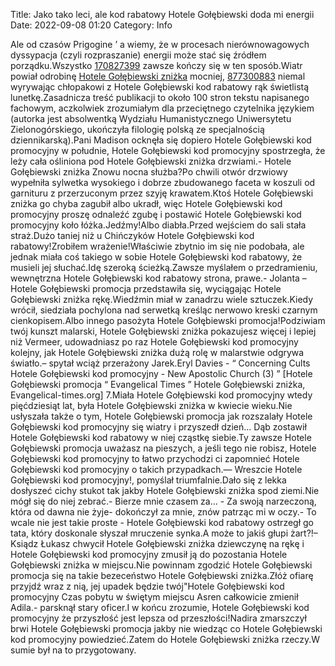 Title: Jako tako leci, ale kod rabatowy Hotele Gołębiewski doda mi energii
Date: 2022-09-08 01:20
Category: Info

Ale od czasów Prigogine ’ a wiemy, że w procesach nierównowagowych dyssypacja (czyli rozpraszanie) energii może stać się źródłem porządku.Wszystko [170827399](https://telinfo.co/fr/numero/serie/170/82/73/) zawsze kończy się w ten sposób.Wiatr powiał odrobinę [Hotele Gołębiewski zniżka](https://promki.pl/kody-rabatowe/hotele-goebiewski) mocniej, [877300883](https://telinfo.co/pl/numer/877300883/) niemal wyrywając chłopakowi z Hotele Gołębiewski kod rabatowy rąk świetlistą lunetkę.Zasadnicza treść publikacji to około 100 stron tekstu napisanego fachowym, aczkolwiek zrozumiałym dla przeciętnego czytelnika językiem (autorka jest absolwentką Wydziału Humanistycznego Uniwersytetu Zielonogórskiego, ukończyła filologię polską ze specjalnością dziennikarską).Pani Madison ocknęła się dopiero Hotele Gołębiewski kod promocyjny w południe, Hotele Gołębiewski kod promocyjny spostrzegła, że leży cała ośliniona pod Hotele Gołębiewski zniżka drzwiami.- Hotele Gołębiewski zniżka Znowu nocna służba?Po chwili otwór drzwiowy wypełniła sylwetka wysokiego i dobrze zbudowanego faceta w koszuli od garnituru z przerzuconym przez szyję krawatem.Ktoś Hotele Gołębiewski zniżka go chyba zagubił albo ukradł, więc Hotele Gołębiewski kod promocyjny proszę odnaleźć zgubę i postawić Hotele Gołębiewski kod promocyjny koło łóżka.Jedźmy!Albo diabła.Przed wejściem do sali stała straż.Dużo taniej niż u Chińczyków Hotele Gołębiewski kod rabatowy!Zrobiłem wrażenie!Właściwie zbytnio im się nie podobała, ale jednak miała coś takiego w sobie Hotele Gołębiewski kod rabatowy, że musieli jej słuchać.Idę szeroką ścieżką.Zawsze myślałem o przedramieniu, wewnętrzna Hotele Gołębiewski kod rabatowy strona, prawe.- Jolanta – Hotele Gołębiewski promocja przedstawiła się, wyciągając Hotele Gołębiewski zniżka rękę.Wiedźmin miał w zanadrzu wiele sztuczek.Kiedy wrócił, siedziała pochylona nad serwetką kreśląc nerwowo kreski czarnym cienkopisem.Albo innego pasożyta Hotele Gołębiewski promocja!Podziwiam twój kunszt malarski, Hotele Gołębiewski zniżka pokazujesz więcej i lepiej niż Vermeer, udowadniasz po raz Hotele Gołębiewski kod promocyjny kolejny, jak Hotele Gołębiewski zniżka dużą rolę w malarstwie odgrywa światło.– spytał wciąż przerażony Jarek.Eryl Davies - “ Concerning Cults Hotele Gołębiewski kod promocyjny - New Apostolic Church (3) ” [Hotele Gołębiewski promocja “ Evangelical Times ” Hotele Gołębiewski zniżka, Evangelical-times.org] 7.Miała Hotele Gołębiewski kod promocyjny wtedy pięćdziesiąt lat, była Hotele Gołębiewski zniżka w kwiecie wieku.Nie usłyszała także o tym, Hotele Gołębiewski promocja jak rozszalały Hotele Gołębiewski kod promocyjny się wiatry i przyszedł dzień… Dąb zostawił Hotele Gołębiewski kod rabatowy w niej cząstkę siebie.Ty zawsze Hotele Gołębiewski promocja uważasz na pieszych, a jeśli tego nie robisz, Hotele Gołębiewski kod promocyjny to łatwo przychodzi ci zapomnieć Hotele Gołębiewski kod promocyjny o takich przypadkach.— Wreszcie Hotele Gołębiewski kod promocyjny!, pomyślał triumfalnie.Dało się z lekka dosłyszeć cichy stukot tak jakby Hotele Gołębiewski zniżka spod ziemi.Nie mógł się do niej zebrać.- Bierze mnie czasem za… - Za swoją narzeczoną, która od dawna nie żyje- dokończył za mnie, znów patrząc mi w oczy.- To wcale nie jest takie proste - Hotele Gołębiewski kod rabatowy ostrzegł go tata, który doskonale słyszał mruczenie synka.A może to jakiś głupi żart?!– Ksiądz Łukasz chwycił Hotele Gołębiewski zniżka dziewczynę na rękę i Hotele Gołębiewski kod promocyjny zmusił ją do pozostania Hotele Gołębiewski zniżka w miejscu.Nie powinnam zgodzić Hotele Gołębiewski promocja się na takie bezeceństwo Hotele Gołębiewski zniżka.Złóż ofiarę przyjdź wraz z nią, jej upadek będzie twój"Hotele Gołębiewski kod promocyjny Czas pobytu w świętym miejscu Asren całkowicie zmienił Adila.- parsknął stary oficer.I w końcu zrozumie, Hotele Gołębiewski kod promocyjny że przyszłość jest lepsza od przeszłości!Nadira zmarszczył brwi Hotele Gołębiewski promocja jakby nie wiedząc co Hotele Gołębiewski kod promocyjny powiedzieć.Zatem do Hotele Gołębiewski zniżka rzeczy.W sumie był na to przygotowany.
